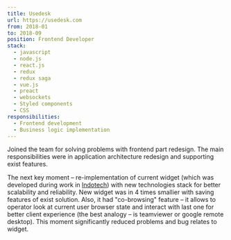 ```yaml
---
title: Usedesk
url: https://usedesk.com
from: 2018-01
to: 2018-09
position: Frontend Developer
stack:
  - javascript
  - node.js
  - react.js
  - redux
  - redux saga
  - vue.js
  - preact
  - websockets
  - Styled components
  - CSS
responsibilities:
  - Frontend development
  - Business logic implementation
---
```


Joined the team for solving problems with frontend part redesign. The main
responsibilities were in application architecture redesign and supporting
exist features.

The next key moment – re-implementation of current widget (which was developed
during work in [Indotech](https://indotech.ru)) with new technologies stack for
better scalability and reliability. New widget was in 4 times smallier with 
saving features of exist solution. Also, it had "co-browsing" feature – it allows
to operator look at current user browser state and interact with last one for
better client experience (the best analogy – is teamviewer or google remote
desktop). This moment significantly reduced problems and bug relates to widget.
